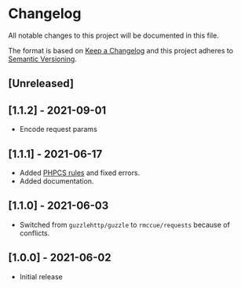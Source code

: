 # Changelog
All notable changes to this project will be documented in this file.

The format is based on [Keep a Changelog](http://keepachangelog.com/en/1.0.0/) and this project adheres to [Semantic Versioning](http://semver.org/spec/v2.0.0.html).

## [Unreleased]

## [1.1.2] - 2021-09-01

- Encode request params

## [1.1.1] - 2021-06-17

- Added [PHPCS rules](https://github.com/devgeniem/geniem-rules-codesniffer) and fixed errors.
- Added documentation.

## [1.1.0] - 2021-06-03

- Switched from `guzzlehttp/guzzle` to `rmccue/requests` because of conflicts.

## [1.0.0] - 2021-06-02

- Initial release
